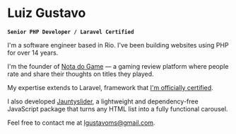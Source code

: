 # Luiz Gustavo
**`Senior PHP Developer / Laravel Certified`**

I'm a software engineer based in Rio. I've been building websites using PHP for over 14 years.

I'm the founder of [Nota do Game](https://notadogame.com) — a gaming review platform where people rate and share their thoughts on titles they played.

My expertise extends to Laravel, framework that [I'm officially certified](https://exam.laravelcert.com/is/luiz-gustavo-martins-da-silva/certified-since/2019-03-20).

I also developed [Jauntyslider](https://jauntyslider.luizgustavomartins.com/), a lightweight and dependency-free JavaScript package that turns any HTML list into a fully functional carousel.

Feel free to contact me at lgustavoms@gmail.com.
